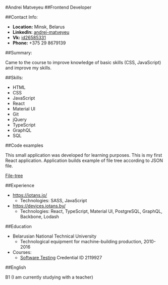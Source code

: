 #Andrei Matveyeu
##Frontend Developer

##Contact Info:

* **Location:** Minsk, Belarus
* **LinkedIn:** [andrei-matveyeu](https://www.linkedin.com/in/andrei-matveyeu-34179420b/)
* **Vk:** [id26585331](https://vk.com/id26585331)
* **Phone:** +375 29 8679139

##Summary:

Came to the course to improve knowledge of basic skills (CSS, JavaScript) and improve my skills.

##Skills:

- HTML
- CSS
- JavaScript
- React
- Material UI
- Git
- jQuery
- TypeScript
- GraphQL
- SQL

##Code examples

This small application was developed for learning purposes.
This is my first React application. Application builds example of file tree according to JSON file.

[File-tree](https://github.com/Sefardim/file-tree)

##Experience

* https://iotans.io/
    - Technologies: SASS, JavaScript
* https://devices.iotans.by/
    - Technologies: React, TypeScript, Material UI, PostgreSQL, GraphQL, Backbone, Lodash

##Education

- Belarusian National Technical University
    * Technological equipment for machine-building production, 2010-2016
- Courses:
    * [Software Testing](https://www.it-courses.by/courses/testirovanie-po/) Credential ID 2119927

##English

B1 (I am currently studying with a teacher)


